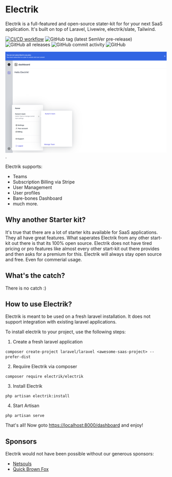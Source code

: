 # Electrik

Electrik is a full-featured and open-source stater-kit for for your next SaaS application. It's built on top of Laravel, Livewire, electrik/slate, Tailwind. 

[![CI/CD workflow](https://github.com/electrikhq/electrik/actions/workflows/ci.yml/badge.svg)](https://github.com/electrikhq/electrik/actions/workflows/ci.yml) ![GitHub tag (latest SemVer pre-release)](https://img.shields.io/github/v/tag/electrikhq/electrik?include_prereleases) ![GitHub all releases](https://img.shields.io/github/downloads/electrikhq/electrik/total) ![GitHub commit activity](https://img.shields.io/github/commit-activity/y/electrikhq/electrik) ![GitHub](https://img.shields.io/github/license/electrikhq/electrik)

![Dashboard](art/dashboard.png "Dashboard after succeffsulll installation").

Electrik supports:
* Teams
* Subscription Billing via Stripe
* User Management
* User profiles
* Bare-bones Dashboard 
* much more.

## Why another Starter kit?

It's true that there are a lot of starter kits available for SaaS applications. They all have great features. What saperates Electrik from any other start-kit out there is that its 100% open source. Electrik does not have tired pricing or pro features like almost every other start-kit out there provides and then asks for a premium for this. Electrik will always stay open source and free. Even for commerial usage.

## What's the catch?

There is no catch :)

## How to use Electrik?

Electrik is meant to be used on a fresh laravel installation. It does not support integration with existing laravel applications. 

To install electrik to your project, use the following steps:

1. Create a fresh laravel application
```
composer create-project laravel/laravel <awesome-saas-project> --prefer-dist
```

2. Requiire Electrik via composer
```
composer require electrik/electrik
```

3. Install Electrik
```
php artisan electrik:install
```

4. Start Artisan
```
php artisan serve
```

That's all! Now goto [https://localhost:8000/dashboard](https://localhost:8000/dashboard) and enjoy!


## Sponsors

Electrik would not have been possible without our generous sponsors:

* [Netsouls](https://www.studionetsouls.com/)
* [Quick Brown Fox](https://qbf.company/)
